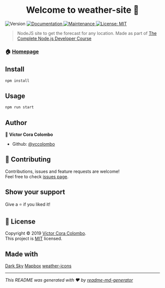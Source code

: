 <h1 align="center">Welcome to weather-site 👋</h1>
<p>
  <img alt="Version" src="https://img.shields.io/badge/version-1.1.0-blue.svg?cacheSeconds=2592000" />
  <a href="https://github.com/vccolombo/weather-site#readme" target="_blank">
    <img alt="Documentation" src="https://img.shields.io/badge/documentation-yes-brightgreen.svg" />
  </a>
  <a href="https://github.com/vccolombo/weather-site/graphs/commit-activity" target="_blank">
    <img alt="Maintenance" src="https://img.shields.io/badge/Maintained%3F-yes-green.svg" />
  </a>
  <a href="https://github.com/vccolombo/weather-site/blob/master/LICENSE.txt" target="_blank">
    <img alt="License: MIT" src="https://img.shields.io/github/license/vccolombo/weather-site" />
  </a>
</p>

> NodeJS site to get the forecast for any location.
> Made as part of [The Complete Node.js Developer Course](https://www.udemy.com/course/the-complete-nodejs-developer-course-2/)

### 🏠 [Homepage](https://vccolombo-weather-site.herokuapp.com/)

## Install

```sh
npm install
```

## Usage

```sh
npm run start
```

## Author

👤 **Víctor Cora Colombo**

* Github: [@vccolombo](https://github.com/vccolombo)

## 🤝 Contributing

Contributions, issues and feature requests are welcome!<br />Feel free to check [issues page](r-site/blob/master/LICENSE.txt).

## Show your support

Give a ⭐️ if you liked it!

## 📝 License

Copyright © 2019 [Víctor Cora Colombo](https://github.com/vccolombo).<br />
This project is [MIT](https://github.com/vccolombo/weathe) licensed.

## Made with

[Dark Sky](https://darksky.net/poweredby/)
[Mapbox](https://www.mapbox.com/)
[weather-icons](https://github.com/erikflowers/weather-icons)

***
_This README was generated with ❤️ by [readme-md-generator](https://github.com/kefranabg/readme-md-generator)_
